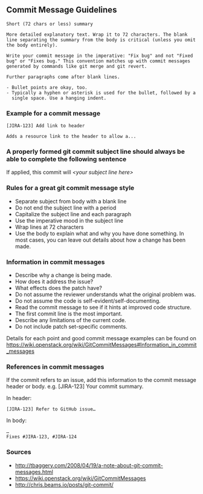 ## Commit Message Guidelines
```
Short (72 chars or less) summary

More detailed explanatory text. Wrap it to 72 characters. The blank
line separating the summary from the body is critical (unless you omit
the body entirely).

Write your commit message in the imperative: "Fix bug" and not "Fixed
bug" or "Fixes bug." This convention matches up with commit messages
generated by commands like git merge and git revert.

Further paragraphs come after blank lines.

- Bullet points are okay, too.
- Typically a hyphen or asterisk is used for the bullet, followed by a
  single space. Use a hanging indent.
```

### Example for a commit message
```
[JIRA-123] Add link to header

Adds a resource link to the header to allow a...
```

### A properly formed git commit subject line should always be able to complete the following sentence
If applied, this commit will *\<your subject line here\>*

### Rules for a great git commit message style
* Separate subject from body with a blank line
* Do not end the subject line with a period
* Capitalize the subject line and each paragraph
* Use the imperative mood in the subject line
* Wrap lines at 72 characters
* Use the body to explain what and why you have done something. In most cases, you can leave out details about how a change has been made.

### Information in commit messages
* Describe why a change is being made.
* How does it address the issue?
* What effects does the patch have?
* Do not assume the reviewer understands what the original problem was.
* Do not assume the code is self-evident/self-documenting.
* Read the commit message to see if it hints at improved code structure.
* The first commit line is the most important.
* Describe any limitations of the current code.
* Do not include patch set-specific comments.

Details for each point and good commit message examples can be found on https://wiki.openstack.org/wiki/GitCommitMessages#Information_in_commit_messages

### References in commit messages
If the commit refers to an issue, add this information to the commit message header or body. e.g. \[JIRA-123\] Your commit summary.

In header:
```
[JIRA-123] Refer to GitHub issue…
```
In body:
```
…
Fixes #JIRA-123, #JIRA-124
```

### Sources
* http://tbaggery.com/2008/04/19/a-note-about-git-commit-messages.html
* https://wiki.openstack.org/wiki/GitCommitMessages
* http://chris.beams.io/posts/git-commit/
